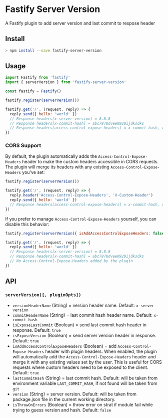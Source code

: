 # Fastify Server Version

A Fastify plugin to add server version and last commit to respose header

## Install

```bash
> npm install --save fastify-server-version
```

## Usage

```javascript
import Fastify from 'fastify'
import { serverVersion } from 'fastify-server-version'

const fastify = Fastify()

fastify.register(serverVersion())

fastify.get('/', (request, reply) => {
  reply.send({ hello: 'world' })
  // Response headers[x-server-version] = 8.8.8
  // Response headers[x-commit-hash] = abc7878dvee0920ijdksdks
  // Response headers[access-control-expose-headers] = x-commit-hash, x-server-version
})

```

### CORS Support

By default, the plugin automatically adds the `Access-Control-Expose-Headers` header to make the custom headers accessible in CORS requests. The plugin will merge its headers with any existing `Access-Control-Expose-Headers` you've set:

```javascript
fastify.register(serverVersion())

fastify.get('/', (request, reply) => {
  reply.header('Access-Control-Expose-Headers', 'X-Custom-Header')
  reply.send({ hello: 'world' })
  // Response headers[access-control-expose-headers] = x-commit-hash, x-server-version, X-Custom-Header
})
```

If you prefer to manage `Access-Control-Expose-Headers` yourself, you can disable this behavior:

```javascript
fastify.register(serverVersion({ isAddAccessControlExposeHeaders: false }))

fastify.get('/', (request, reply) => {
  reply.send({ hello: 'world' })
  // Response headers[x-server-version] = 8.8.8
  // Response headers[x-commit-hash] = abc7878dvee0920ijdksdks
  // No Access-Control-Expose-Headers added by the plugin
})
```

## API

### `serverVersion([, pluginOpts])`

* `versionHeaderName` (String) = version header name. Default: `x-server-version`
* `commitHeaderName` (String) = last commit hash header name. Default: `x-commit-hash`
* `isExposeLastCommit` (Boolean) = send last commit hash header in response. Default: `true`
* `isExposeVersion` (Boolean) = send server version header in response. Default: `true`
* `isAddAccessControlExposeHeaders` (Boolean) = add `Access-Control-Expose-Headers` header with plugin headers. When enabled, the plugin will automatically add the `Access-Control-Expose-Headers` header and merge it with any existing values set by the user. This is useful for CORS requests where custom headers need to be exposed to the client. Default: `true`
* `lastCommitHash` (String) = last commit hash. Default: will be taken from environment variable `LAST_COMMIT_HASH`, if not found will be taken from `git`
* `version` (String) = server version. Default: will be taken from package.json file in the current working directory.
* `isThrowOnErrors` (Boolean) = throw error on strat if module fail while trying to guess version and hash. Default: `false`
